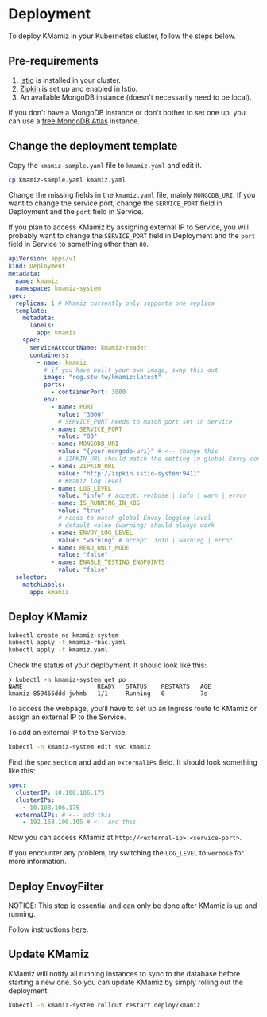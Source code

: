 # Deployment

To deploy KMamiz in your Kubernetes cluster, follow the steps below.

## Pre-requirements

1. [Istio](https://istio.io/latest/docs/setup/getting-started/) is installed in your cluster.
2. [Zipkin](https://istio.io/latest/docs/ops/integrations/zipkin/) is set up and enabled in Istio.
3. An available MongoDB instance (doesn't necessarily need to be local).

If you don't have a MongoDB instance or don't bother to set one up, you can use a [free MongoDB Atlas](https://www.mongodb.com/atlas/database) instance.

## Change the deployment template

Copy the `kmamiz-sample.yaml` file to `kmamiz.yaml` and edit it.

```bash
cp kmamiz-sample.yaml kmamiz.yaml
```

Change the missing fields in the `kmamiz.yaml` file, mainly `MONGODB_URI`. If you want to change the service port, change the `SERVICE_PORT` field in Deployment and the `port` field in Service.

If you plan to access KMamiz by assigning external IP to Service, you will probably want to change the `SERVICE_PORT` field in Deployment and the `port` field in Service to something other than `80`.

```yaml
apiVersion: apps/v1
kind: Deployment
metadata:
  name: kmamiz
  namespace: kmamiz-system
spec:
  replicas: 1 # KMamiz currently only supports one replica
  template:
    metadata:
      labels:
        app: kmamiz
    spec:
      serviceAccountName: kmamiz-reader
      containers:
        - name: kmamiz
          # if you have built your own image, swap this out
          image: "reg.stw.tw/kmamiz:latest"
          ports:
            - containerPort: 3000
          env:
            - name: PORT
              value: "3000"
              # SERVICE_PORT needs to match port set in Service
            - name: SERVICE_PORT
              value: "80"
            - name: MONGODB_URI
              value: "{your-mongodb-uri}" # <-- change this
              # ZIPKIN_URL should match the setting in global Envoy configuration
            - name: ZIPKIN_URL
              value: "http://zipkin.istio-system:9411"
              # KMamiz log level
            - name: LOG_LEVEL
              value: "info" # accept: verbose | info | warn | error
            - name: IS_RUNNING_IN_K8S
              value: "true"
              # needs to match global Envoy logging level
              # default value (warning) should always work
            - name: ENVOY_LOG_LEVEL
              value: "warning" # accept: info | warning | error
            - name: READ_ONLY_MODE
              value: "false"
            - name: ENABLE_TESTING_ENDPOINTS
              value: "false"
  selector:
    matchLabels:
      app: kmamiz
```

## Deploy KMamiz

```bash
kubectl create ns kmamiz-system
kubectl apply -f kmamiz-rbac.yaml
kubectl apply -f kmamiz.yaml
```

Check the status of your deployment. It should look like this:

```
❯ kubectl -n kmamiz-system get po
NAME                     READY   STATUS    RESTARTS   AGE
kmamiz-859465ddd-jwhmb   1/1     Running   0          7s
```

To access the webpage, you'll have to set up an Ingress route to KMamiz or assign an external IP to the Service.

To add an external IP to the Service:

```bash
kubectl -n kmamiz-system edit svc kmamiz
```

Find the `spec` section and add an `externalIPs` field. It should look something like this:

```yaml
spec:
  clusterIP: 10.108.106.175
  clusterIPs:
    - 10.108.106.175
  externalIPs: # <-- add this
    - 192.168.100.105 # <-- and this
```

Now you can access KMamiz at `http://<external-ip>:<service-port>`.

If you encounter any problem, try switching the `LOG_LEVEL` to `verbose` for more information.

## Deploy EnvoyFilter

NOTICE: This step is essential and can only be done after KMamiz is up and running.

Follow instructions [here](../envoy).

## Update KMamiz

KMamiz will notify all running instances to sync to the database before starting a new one. So you can update KMamiz by simply rolling out the deployment.

```bash
kubectl -n kmamiz-system rollout restart deploy/kmamiz
```
